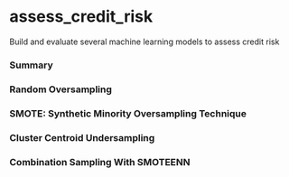 # assess_credit_risk
Build and evaluate several machine learning models to assess credit risk

### Summary

### Random Oversampling

### SMOTE: Synthetic Minority Oversampling Technique

### Cluster Centroid Undersampling

### Combination Sampling With SMOTEENN
